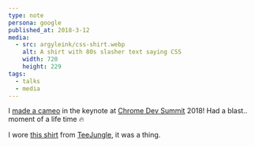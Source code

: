 ```yaml
---
type: note
persona: google
published_at: 2018-3-12
media:
  - src: argyleink/css-shirt.webp
    alt: A shirt with 80s slasher text saying CSS
    width: 720
    height: 229
tags: 
  - talks
  - media
---
```


I [made a cameo](https://youtu.be/zPHyxvPT0gg?t=1373) in the keynote at [Chrome Dev Summit](https://developer.chrome.com/devsummit/) 2018! Had a blast.. moment of a life time 🔥

I wore [this shirt](https://teejungle.net/products/css-short-sleeve-unisex-t-shirt) from [TeeJungle](https://teejungle.net), it was a thing.